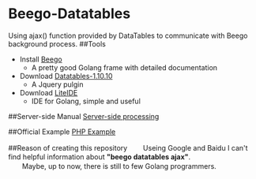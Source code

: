 # Beego-Datatables
Using ajax() function provided by DataTables to communicate with Beego background process.
##Tools
* Install  [Beego](beego.me)
	* A pretty good Golang frame with detailed documentation
* Download [Datatables-1.10.10](http://datatables.net/releases/DataTables-1.10.10.zip)
	* A Jquery pulgin
* Download [LiteIDE](http://www.golangtc.com/download/liteide)
	* IDE for Golang, simple and useful

##Server-side Manual
[Server-side processing](http://datatables.club/manual/server-side.html)

##Official Example
[PHP Example](http://datatables.club/example/server_side/simple.html)

##Reason of creating this repository
　　Useing Google and Baidu I can't find helpful information about <strong>"beego datatables ajax"</strong>.<br/>
　　Maybe, up to now, there is still to few Golang programmers.<br/> 

